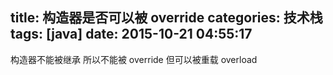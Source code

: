 title: 构造器是否可以被 override
categories: 技术栈
tags: [java]
date: 2015-10-21 04:55:17
---
构造器不能被继承 所以不能被 override 但可以被重载 overload

